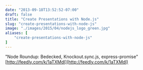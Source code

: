 ```yaml
---
date: "2013-09-18T13:52:52-07:00"
draft: false
title: "Create Presentations with Node.js"
slug: "create-presentations-with-node-js"
image: "./images/2015/04/nodejs_logo_green.jpg"
aliases: [
	"create-presentations-with-node-js"
]
---
```

"Node Roundup: Bedecked, Knockout.sync.js, express-promise" [http://feedly.com/k/1aTXMdI](http://feedly.com/k/1aTXMdI)

